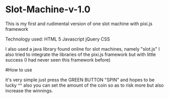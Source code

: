 # Slot-Machine-v-1.0
This is my first and rudimental version of one slot machine with pixi.js framework

Technology used:
HTML 5
Javascript
jQuery 
CSS

I also used a java library found online for slot machines, namely "slot.js"
I also tried to integrate the libraries of the pixi.js framework but with little success (I had never seen this framework before)


#How to use

it's very simple just press the GREEN BUTTON "SPIN" and hopes to be lucky ^^ also you can set the amount of the coin so as to risk more but also increase the winnings.
